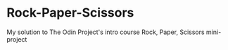 # Rock-Paper-Scissors
My solution to The Odin Project's intro course Rock, Paper, Scissors mini-project
